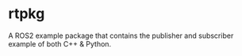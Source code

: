 # rtpkg
A ROS2 example package that contains the publisher and subscriber example of both C++ &amp; Python.
